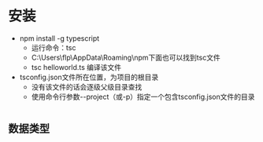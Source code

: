 # 安装
* npm install -g typescript
    * 运行命令：tsc
    * C:\Users\flp\AppData\Roaming\npm下面也可以找到tsc文件
    * tsc helloworld.ts 编译该文件
* tsconfig.json文件所在位置，为项目的根目录
    * 没有该文件的话会逐级父级目录查找
    * 使用命令行参数--project（或-p）指定一个包含tsconfig.json文件的目录
# 
## 数据类型
